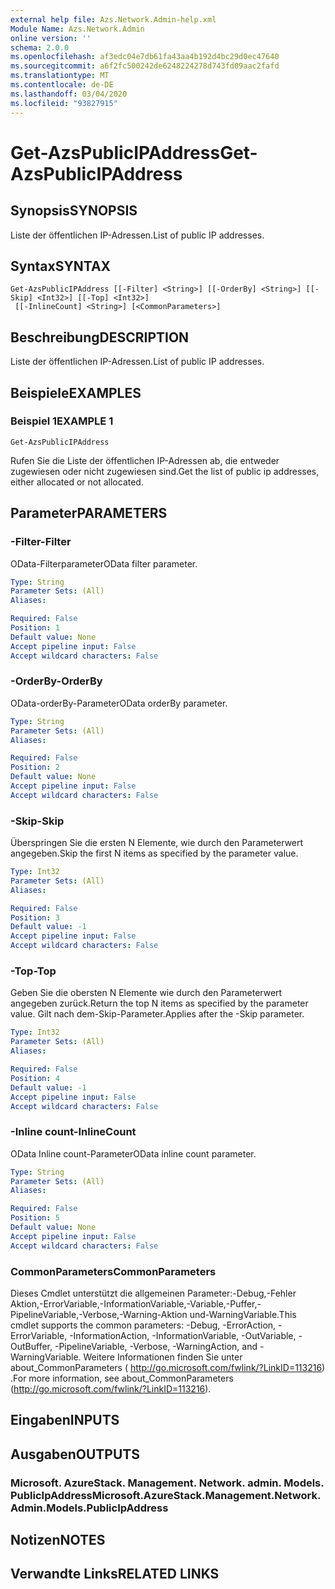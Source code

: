 ```yaml
---
external help file: Azs.Network.Admin-help.xml
Module Name: Azs.Network.Admin
online version: ''
schema: 2.0.0
ms.openlocfilehash: af3edc04e7db61fa43aa4b192d4bc29d0ec47640
ms.sourcegitcommit: a6f2fc500242de6248224278d743fd09aac2fafd
ms.translationtype: MT
ms.contentlocale: de-DE
ms.lasthandoff: 03/04/2020
ms.locfileid: "93827915"
---
```

# <span data-ttu-id="90c2c-101">Get-AzsPublicIPAddress</span><span class="sxs-lookup"><span data-stu-id="90c2c-101">Get-AzsPublicIPAddress</span></span>

## <span data-ttu-id="90c2c-102">Synopsis</span><span class="sxs-lookup"><span data-stu-id="90c2c-102">SYNOPSIS</span></span>
<span data-ttu-id="90c2c-103">Liste der öffentlichen IP-Adressen.</span><span class="sxs-lookup"><span data-stu-id="90c2c-103">List of public IP addresses.</span></span>

## <span data-ttu-id="90c2c-104">Syntax</span><span class="sxs-lookup"><span data-stu-id="90c2c-104">SYNTAX</span></span>

```
Get-AzsPublicIPAddress [[-Filter] <String>] [[-OrderBy] <String>] [[-Skip] <Int32>] [[-Top] <Int32>]
 [[-InlineCount] <String>] [<CommonParameters>]
```

## <span data-ttu-id="90c2c-105">Beschreibung</span><span class="sxs-lookup"><span data-stu-id="90c2c-105">DESCRIPTION</span></span>
<span data-ttu-id="90c2c-106">Liste der öffentlichen IP-Adressen.</span><span class="sxs-lookup"><span data-stu-id="90c2c-106">List of public IP addresses.</span></span>

## <span data-ttu-id="90c2c-107">Beispiele</span><span class="sxs-lookup"><span data-stu-id="90c2c-107">EXAMPLES</span></span>

### <span data-ttu-id="90c2c-108">Beispiel 1</span><span class="sxs-lookup"><span data-stu-id="90c2c-108">EXAMPLE 1</span></span>
```
Get-AzsPublicIPAddress
```

<span data-ttu-id="90c2c-109">Rufen Sie die Liste der öffentlichen IP-Adressen ab, die entweder zugewiesen oder nicht zugewiesen sind.</span><span class="sxs-lookup"><span data-stu-id="90c2c-109">Get the list of public ip addresses, either allocated or not allocated.</span></span>

## <span data-ttu-id="90c2c-110">Parameter</span><span class="sxs-lookup"><span data-stu-id="90c2c-110">PARAMETERS</span></span>

### <span data-ttu-id="90c2c-111">-Filter</span><span class="sxs-lookup"><span data-stu-id="90c2c-111">-Filter</span></span>
<span data-ttu-id="90c2c-112">OData-Filterparameter</span><span class="sxs-lookup"><span data-stu-id="90c2c-112">OData filter parameter.</span></span>

```yaml
Type: String
Parameter Sets: (All)
Aliases:

Required: False
Position: 1
Default value: None
Accept pipeline input: False
Accept wildcard characters: False
```

### <span data-ttu-id="90c2c-113">-OrderBy</span><span class="sxs-lookup"><span data-stu-id="90c2c-113">-OrderBy</span></span>
<span data-ttu-id="90c2c-114">OData-orderBy-Parameter</span><span class="sxs-lookup"><span data-stu-id="90c2c-114">OData orderBy parameter.</span></span>

```yaml
Type: String
Parameter Sets: (All)
Aliases:

Required: False
Position: 2
Default value: None
Accept pipeline input: False
Accept wildcard characters: False
```

### <span data-ttu-id="90c2c-115">-Skip</span><span class="sxs-lookup"><span data-stu-id="90c2c-115">-Skip</span></span>
<span data-ttu-id="90c2c-116">Überspringen Sie die ersten N Elemente, wie durch den Parameterwert angegeben.</span><span class="sxs-lookup"><span data-stu-id="90c2c-116">Skip the first N items as specified by the parameter value.</span></span>

```yaml
Type: Int32
Parameter Sets: (All)
Aliases:

Required: False
Position: 3
Default value: -1
Accept pipeline input: False
Accept wildcard characters: False
```

### <span data-ttu-id="90c2c-117">-Top</span><span class="sxs-lookup"><span data-stu-id="90c2c-117">-Top</span></span>
<span data-ttu-id="90c2c-118">Geben Sie die obersten N Elemente wie durch den Parameterwert angegeben zurück.</span><span class="sxs-lookup"><span data-stu-id="90c2c-118">Return the top N items as specified by the parameter value.</span></span>
<span data-ttu-id="90c2c-119">Gilt nach dem-Skip-Parameter.</span><span class="sxs-lookup"><span data-stu-id="90c2c-119">Applies after the -Skip parameter.</span></span>

```yaml
Type: Int32
Parameter Sets: (All)
Aliases:

Required: False
Position: 4
Default value: -1
Accept pipeline input: False
Accept wildcard characters: False
```

### <span data-ttu-id="90c2c-120">-Inline count</span><span class="sxs-lookup"><span data-stu-id="90c2c-120">-InlineCount</span></span>
<span data-ttu-id="90c2c-121">OData Inline count-Parameter</span><span class="sxs-lookup"><span data-stu-id="90c2c-121">OData inline count parameter.</span></span>

```yaml
Type: String
Parameter Sets: (All)
Aliases:

Required: False
Position: 5
Default value: None
Accept pipeline input: False
Accept wildcard characters: False
```

### <span data-ttu-id="90c2c-122">CommonParameters</span><span class="sxs-lookup"><span data-stu-id="90c2c-122">CommonParameters</span></span>
<span data-ttu-id="90c2c-123">Dieses Cmdlet unterstützt die allgemeinen Parameter:-Debug,-Fehler Aktion,-ErrorVariable,-InformationVariable,-Variable,-Puffer,-PipelineVariable,-Verbose,-Warning-Aktion und-WarningVariable.</span><span class="sxs-lookup"><span data-stu-id="90c2c-123">This cmdlet supports the common parameters: -Debug, -ErrorAction, -ErrorVariable, -InformationAction, -InformationVariable, -OutVariable, -OutBuffer, -PipelineVariable, -Verbose, -WarningAction, and -WarningVariable.</span></span> <span data-ttu-id="90c2c-124">Weitere Informationen finden Sie unter about_CommonParameters ( http://go.microsoft.com/fwlink/?LinkID=113216) .</span><span class="sxs-lookup"><span data-stu-id="90c2c-124">For more information, see about_CommonParameters (http://go.microsoft.com/fwlink/?LinkID=113216).</span></span>

## <span data-ttu-id="90c2c-125">Eingaben</span><span class="sxs-lookup"><span data-stu-id="90c2c-125">INPUTS</span></span>

## <span data-ttu-id="90c2c-126">Ausgaben</span><span class="sxs-lookup"><span data-stu-id="90c2c-126">OUTPUTS</span></span>

### <span data-ttu-id="90c2c-127">Microsoft. AzureStack. Management. Network. admin. Models. PublicIpAddress</span><span class="sxs-lookup"><span data-stu-id="90c2c-127">Microsoft.AzureStack.Management.Network.Admin.Models.PublicIpAddress</span></span>

## <span data-ttu-id="90c2c-128">Notizen</span><span class="sxs-lookup"><span data-stu-id="90c2c-128">NOTES</span></span>

## <span data-ttu-id="90c2c-129">Verwandte Links</span><span class="sxs-lookup"><span data-stu-id="90c2c-129">RELATED LINKS</span></span>
